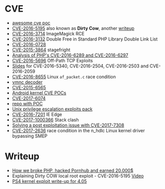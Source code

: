 # CVE

 - [awesome cve poc](https://github.com/qazbnm456/awesome-cve-poc)
 - [CVE-2016-5195](https://dirtycow.ninja/) also known as **Dirty Cow**, another [writeup](https://chao-tic.github.io/blog/2017/05/24/dirty-cow)
 - [CVE-2016-3714](https://imagetragick.com) ImageMagick RCE
 - [CVE-2016-3132](http://www.libnex.org/blog/doublefreeinstandardphplibrarydoublelinklist) Double Free in Standard PHP Library Double Link List
 - [CVE-2016-0728](http://perception-point.io/2016/01/14/analysis-and-exploitation-of-a-linux-kernel-vulnerability-cve-2016-0728/)
 - [CVE-2015-3864](https://www.usenix.org/sites/default/files/conference/protected-files/woot16_slides_drake.pdf) stagefright
 - [Analysis of PHP's CVE-2016-6289 and CVE-2016-6297](https://blog.fortinet.com/2016/08/10/analysis-of-php-s-cve-2016-6289-and-cve-2016-6297)
 - [CVE-2016-5696](http://www.cs.ucr.edu/~zhiyunq/pub/sec16_TCP_pure_offpath.pdf) Off-Path TCP Exploits
 - [Slides](http://gsec.hitb.org/materials/sg2016/D1%20-%20Adam%20Donenfeld%20and%20Yaniv%20Mordekhay%20-%20Stumping%20The%20Mobile%20Chipset.pdf) for CVE-2016-5340, CVE-2016-2504, CVE-2016-2503 and CVE-2016-2059
 - [CVE-2016-8655](http://seclists.org/oss-sec/2016/q4/607) Linux ``af_packet.c`` race condition
 - [vmnc decoder](https://scarybeastsecurity.blogspot.it/2016/12/1day-poc-with-rip-deterministic-linux.html)
 - [CVE-2015-6565](http://www.openwall.com/lists/oss-security/2017/01/26/2)
 - [Android kernel CVE POCs](https://github.com/ScottyBauer/Android_Kernel_CVE_POCs)
 - [CVE-2017-6074](http://seclists.org/oss-sec/2017/q1/471)
 - [repo with POC](https://github.com/xairy/kernel-exploits)
 - [Unix privilege escalation exploits pack](https://github.com/LukaSikic/Unix-Privilege-Escalation-Exploits-Pack)
 - [CVE-2016-7201](https://www.endgame.com/blog/chakra-exploit-and-limitations-modern-mitigation-techniques) IE Edge
 - [CVE-2017-1000366](https://www.qualys.com/research/security-advisories/) Stack clash
 - [Solving a post exploitation issue with CVE-2017-7308](https://www.coresecurity.com/blog/solving-post-exploitation-issue-cve-2017-7308)
 - [CVE-2017-2636](https://a13xp0p0v.github.io/2017/03/24/CVE-2017-2636.html) race condition in the n_hdlc Linux kernel driver bypassing SMEP

# Writeup

 - [How we broke PHP, hacked Pornhub and earned 20.000$](https://www.evonide.com/how-we-broke-php-hacked-pornhub-and-earned-20000-dollar/)
 - Explaining Dirty COW local root exploit - CVE-2016-5195 [Video](https://www.youtube.com/watch?v=kEsshExn7aE)
 - [PS4 kernel exploit write-up for 4.05](https://github.com/Cryptogenic/Exploit-Writeups/blob/master/PS4/%22NamedObj%22%204.05%20Kernel%20Exploit%20Writeup.md#stage-3---heap-sprayobject-fake)
